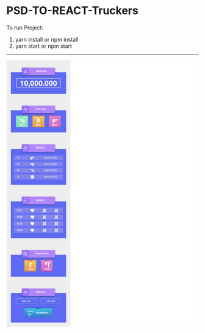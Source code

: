 # PSD-TO-REACT-Truckers 
To run Project:

1. yarn install or npm install
2. yarn start or npm start

-----------------------------------------------------------------------


![PSD IMAGE:](/data/React-Redux-App.png)
